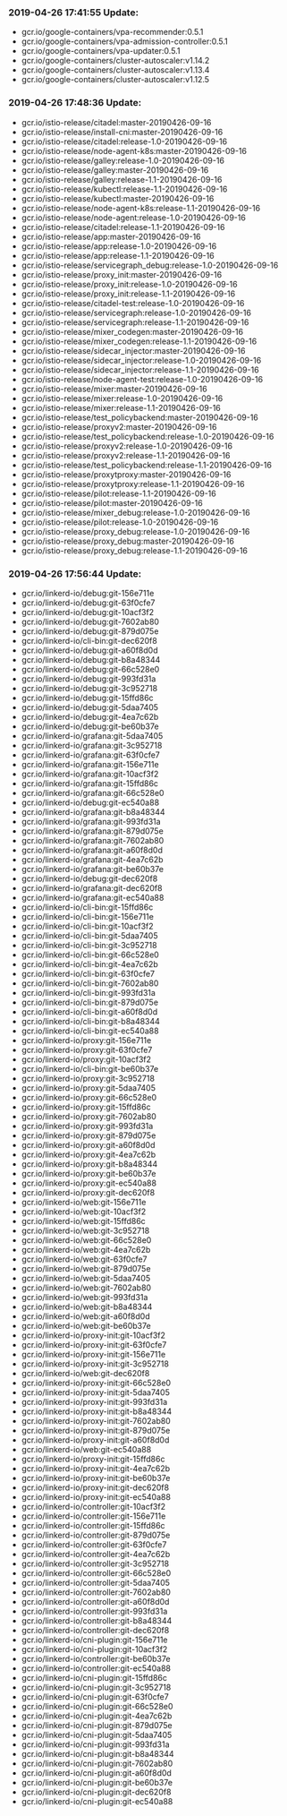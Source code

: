 ### 2019-04-26 17:41:55 Update:

- gcr.io/google-containers/vpa-recommender:0.5.1
- gcr.io/google-containers/vpa-admission-controller:0.5.1
- gcr.io/google-containers/vpa-updater:0.5.1
- gcr.io/google-containers/cluster-autoscaler:v1.14.2
- gcr.io/google-containers/cluster-autoscaler:v1.13.4
- gcr.io/google-containers/cluster-autoscaler:v1.12.5
### 2019-04-26 17:48:36 Update:

- gcr.io/istio-release/citadel:master-20190426-09-16
- gcr.io/istio-release/install-cni:master-20190426-09-16
- gcr.io/istio-release/citadel:release-1.0-20190426-09-16
- gcr.io/istio-release/node-agent-k8s:master-20190426-09-16
- gcr.io/istio-release/galley:release-1.0-20190426-09-16
- gcr.io/istio-release/galley:master-20190426-09-16
- gcr.io/istio-release/galley:release-1.1-20190426-09-16
- gcr.io/istio-release/kubectl:release-1.1-20190426-09-16
- gcr.io/istio-release/kubectl:master-20190426-09-16
- gcr.io/istio-release/node-agent-k8s:release-1.1-20190426-09-16
- gcr.io/istio-release/node-agent:release-1.0-20190426-09-16
- gcr.io/istio-release/citadel:release-1.1-20190426-09-16
- gcr.io/istio-release/app:master-20190426-09-16
- gcr.io/istio-release/app:release-1.0-20190426-09-16
- gcr.io/istio-release/app:release-1.1-20190426-09-16
- gcr.io/istio-release/servicegraph_debug:release-1.0-20190426-09-16
- gcr.io/istio-release/proxy_init:master-20190426-09-16
- gcr.io/istio-release/proxy_init:release-1.0-20190426-09-16
- gcr.io/istio-release/proxy_init:release-1.1-20190426-09-16
- gcr.io/istio-release/citadel-test:release-1.0-20190426-09-16
- gcr.io/istio-release/servicegraph:release-1.0-20190426-09-16
- gcr.io/istio-release/servicegraph:release-1.1-20190426-09-16
- gcr.io/istio-release/mixer_codegen:master-20190426-09-16
- gcr.io/istio-release/mixer_codegen:release-1.1-20190426-09-16
- gcr.io/istio-release/sidecar_injector:master-20190426-09-16
- gcr.io/istio-release/sidecar_injector:release-1.0-20190426-09-16
- gcr.io/istio-release/sidecar_injector:release-1.1-20190426-09-16
- gcr.io/istio-release/node-agent-test:release-1.0-20190426-09-16
- gcr.io/istio-release/mixer:master-20190426-09-16
- gcr.io/istio-release/mixer:release-1.0-20190426-09-16
- gcr.io/istio-release/mixer:release-1.1-20190426-09-16
- gcr.io/istio-release/test_policybackend:master-20190426-09-16
- gcr.io/istio-release/proxyv2:master-20190426-09-16
- gcr.io/istio-release/test_policybackend:release-1.0-20190426-09-16
- gcr.io/istio-release/proxyv2:release-1.0-20190426-09-16
- gcr.io/istio-release/proxyv2:release-1.1-20190426-09-16
- gcr.io/istio-release/test_policybackend:release-1.1-20190426-09-16
- gcr.io/istio-release/proxytproxy:master-20190426-09-16
- gcr.io/istio-release/proxytproxy:release-1.1-20190426-09-16
- gcr.io/istio-release/pilot:release-1.1-20190426-09-16
- gcr.io/istio-release/pilot:master-20190426-09-16
- gcr.io/istio-release/mixer_debug:release-1.0-20190426-09-16
- gcr.io/istio-release/pilot:release-1.0-20190426-09-16
- gcr.io/istio-release/proxy_debug:release-1.0-20190426-09-16
- gcr.io/istio-release/proxy_debug:master-20190426-09-16
- gcr.io/istio-release/proxy_debug:release-1.1-20190426-09-16
### 2019-04-26 17:56:44 Update:

- gcr.io/linkerd-io/debug:git-156e711e
- gcr.io/linkerd-io/debug:git-63f0cfe7
- gcr.io/linkerd-io/debug:git-10acf3f2
- gcr.io/linkerd-io/debug:git-7602ab80
- gcr.io/linkerd-io/debug:git-879d075e
- gcr.io/linkerd-io/cli-bin:git-dec620f8
- gcr.io/linkerd-io/debug:git-a60f8d0d
- gcr.io/linkerd-io/debug:git-b8a48344
- gcr.io/linkerd-io/debug:git-66c528e0
- gcr.io/linkerd-io/debug:git-993fd31a
- gcr.io/linkerd-io/debug:git-3c952718
- gcr.io/linkerd-io/debug:git-15ffd86c
- gcr.io/linkerd-io/debug:git-5daa7405
- gcr.io/linkerd-io/debug:git-4ea7c62b
- gcr.io/linkerd-io/debug:git-be60b37e
- gcr.io/linkerd-io/grafana:git-5daa7405
- gcr.io/linkerd-io/grafana:git-3c952718
- gcr.io/linkerd-io/grafana:git-63f0cfe7
- gcr.io/linkerd-io/grafana:git-156e711e
- gcr.io/linkerd-io/grafana:git-10acf3f2
- gcr.io/linkerd-io/grafana:git-15ffd86c
- gcr.io/linkerd-io/grafana:git-66c528e0
- gcr.io/linkerd-io/debug:git-ec540a88
- gcr.io/linkerd-io/grafana:git-b8a48344
- gcr.io/linkerd-io/grafana:git-993fd31a
- gcr.io/linkerd-io/grafana:git-879d075e
- gcr.io/linkerd-io/grafana:git-7602ab80
- gcr.io/linkerd-io/grafana:git-a60f8d0d
- gcr.io/linkerd-io/grafana:git-4ea7c62b
- gcr.io/linkerd-io/grafana:git-be60b37e
- gcr.io/linkerd-io/debug:git-dec620f8
- gcr.io/linkerd-io/grafana:git-dec620f8
- gcr.io/linkerd-io/grafana:git-ec540a88
- gcr.io/linkerd-io/cli-bin:git-15ffd86c
- gcr.io/linkerd-io/cli-bin:git-156e711e
- gcr.io/linkerd-io/cli-bin:git-10acf3f2
- gcr.io/linkerd-io/cli-bin:git-5daa7405
- gcr.io/linkerd-io/cli-bin:git-3c952718
- gcr.io/linkerd-io/cli-bin:git-66c528e0
- gcr.io/linkerd-io/cli-bin:git-4ea7c62b
- gcr.io/linkerd-io/cli-bin:git-63f0cfe7
- gcr.io/linkerd-io/cli-bin:git-7602ab80
- gcr.io/linkerd-io/cli-bin:git-993fd31a
- gcr.io/linkerd-io/cli-bin:git-879d075e
- gcr.io/linkerd-io/cli-bin:git-a60f8d0d
- gcr.io/linkerd-io/cli-bin:git-b8a48344
- gcr.io/linkerd-io/cli-bin:git-ec540a88
- gcr.io/linkerd-io/proxy:git-156e711e
- gcr.io/linkerd-io/proxy:git-63f0cfe7
- gcr.io/linkerd-io/proxy:git-10acf3f2
- gcr.io/linkerd-io/cli-bin:git-be60b37e
- gcr.io/linkerd-io/proxy:git-3c952718
- gcr.io/linkerd-io/proxy:git-5daa7405
- gcr.io/linkerd-io/proxy:git-66c528e0
- gcr.io/linkerd-io/proxy:git-15ffd86c
- gcr.io/linkerd-io/proxy:git-7602ab80
- gcr.io/linkerd-io/proxy:git-993fd31a
- gcr.io/linkerd-io/proxy:git-879d075e
- gcr.io/linkerd-io/proxy:git-a60f8d0d
- gcr.io/linkerd-io/proxy:git-4ea7c62b
- gcr.io/linkerd-io/proxy:git-b8a48344
- gcr.io/linkerd-io/proxy:git-be60b37e
- gcr.io/linkerd-io/proxy:git-ec540a88
- gcr.io/linkerd-io/proxy:git-dec620f8
- gcr.io/linkerd-io/web:git-156e711e
- gcr.io/linkerd-io/web:git-10acf3f2
- gcr.io/linkerd-io/web:git-15ffd86c
- gcr.io/linkerd-io/web:git-3c952718
- gcr.io/linkerd-io/web:git-66c528e0
- gcr.io/linkerd-io/web:git-4ea7c62b
- gcr.io/linkerd-io/web:git-63f0cfe7
- gcr.io/linkerd-io/web:git-879d075e
- gcr.io/linkerd-io/web:git-5daa7405
- gcr.io/linkerd-io/web:git-7602ab80
- gcr.io/linkerd-io/web:git-993fd31a
- gcr.io/linkerd-io/web:git-b8a48344
- gcr.io/linkerd-io/web:git-a60f8d0d
- gcr.io/linkerd-io/web:git-be60b37e
- gcr.io/linkerd-io/proxy-init:git-10acf3f2
- gcr.io/linkerd-io/proxy-init:git-63f0cfe7
- gcr.io/linkerd-io/proxy-init:git-156e711e
- gcr.io/linkerd-io/proxy-init:git-3c952718
- gcr.io/linkerd-io/web:git-dec620f8
- gcr.io/linkerd-io/proxy-init:git-66c528e0
- gcr.io/linkerd-io/proxy-init:git-5daa7405
- gcr.io/linkerd-io/proxy-init:git-993fd31a
- gcr.io/linkerd-io/proxy-init:git-b8a48344
- gcr.io/linkerd-io/proxy-init:git-7602ab80
- gcr.io/linkerd-io/proxy-init:git-879d075e
- gcr.io/linkerd-io/proxy-init:git-a60f8d0d
- gcr.io/linkerd-io/web:git-ec540a88
- gcr.io/linkerd-io/proxy-init:git-15ffd86c
- gcr.io/linkerd-io/proxy-init:git-4ea7c62b
- gcr.io/linkerd-io/proxy-init:git-be60b37e
- gcr.io/linkerd-io/proxy-init:git-dec620f8
- gcr.io/linkerd-io/proxy-init:git-ec540a88
- gcr.io/linkerd-io/controller:git-10acf3f2
- gcr.io/linkerd-io/controller:git-156e711e
- gcr.io/linkerd-io/controller:git-15ffd86c
- gcr.io/linkerd-io/controller:git-879d075e
- gcr.io/linkerd-io/controller:git-63f0cfe7
- gcr.io/linkerd-io/controller:git-4ea7c62b
- gcr.io/linkerd-io/controller:git-3c952718
- gcr.io/linkerd-io/controller:git-66c528e0
- gcr.io/linkerd-io/controller:git-5daa7405
- gcr.io/linkerd-io/controller:git-7602ab80
- gcr.io/linkerd-io/controller:git-a60f8d0d
- gcr.io/linkerd-io/controller:git-993fd31a
- gcr.io/linkerd-io/controller:git-b8a48344
- gcr.io/linkerd-io/controller:git-dec620f8
- gcr.io/linkerd-io/cni-plugin:git-156e711e
- gcr.io/linkerd-io/cni-plugin:git-10acf3f2
- gcr.io/linkerd-io/controller:git-be60b37e
- gcr.io/linkerd-io/controller:git-ec540a88
- gcr.io/linkerd-io/cni-plugin:git-15ffd86c
- gcr.io/linkerd-io/cni-plugin:git-3c952718
- gcr.io/linkerd-io/cni-plugin:git-63f0cfe7
- gcr.io/linkerd-io/cni-plugin:git-66c528e0
- gcr.io/linkerd-io/cni-plugin:git-4ea7c62b
- gcr.io/linkerd-io/cni-plugin:git-879d075e
- gcr.io/linkerd-io/cni-plugin:git-5daa7405
- gcr.io/linkerd-io/cni-plugin:git-993fd31a
- gcr.io/linkerd-io/cni-plugin:git-b8a48344
- gcr.io/linkerd-io/cni-plugin:git-7602ab80
- gcr.io/linkerd-io/cni-plugin:git-a60f8d0d
- gcr.io/linkerd-io/cni-plugin:git-be60b37e
- gcr.io/linkerd-io/cni-plugin:git-dec620f8
- gcr.io/linkerd-io/cni-plugin:git-ec540a88
